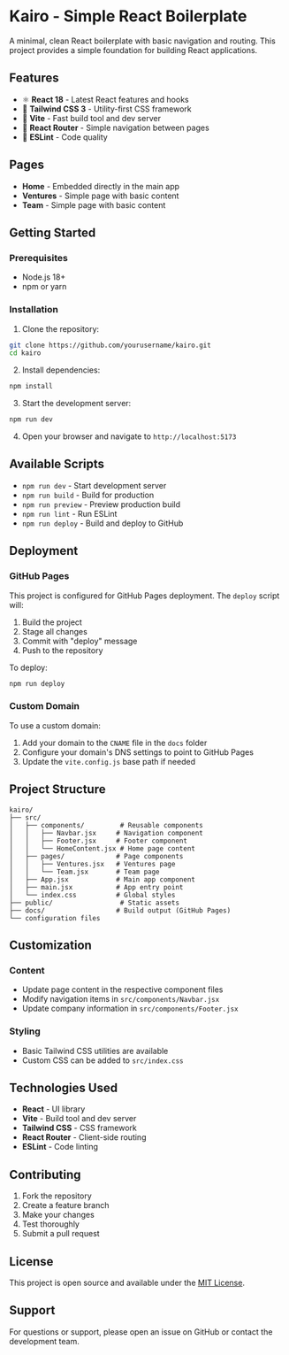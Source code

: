 # Kairo - Simple React Boilerplate

A minimal, clean React boilerplate with basic navigation and routing. This project provides a simple foundation for building React applications.

## Features

- ⚛️ **React 18** - Latest React features and hooks
- 🎨 **Tailwind CSS 3** - Utility-first CSS framework
- 🚀 **Vite** - Fast build tool and dev server
- 📱 **React Router** - Simple navigation between pages
- 🔧 **ESLint** - Code quality

## Pages

- **Home** - Embedded directly in the main app
- **Ventures** - Simple page with basic content
- **Team** - Simple page with basic content

## Getting Started

### Prerequisites

- Node.js 18+ 
- npm or yarn

### Installation

1. Clone the repository:
```bash
git clone https://github.com/yourusername/kairo.git
cd kairo
```

2. Install dependencies:
```bash
npm install
```

3. Start the development server:
```bash
npm run dev
```

4. Open your browser and navigate to `http://localhost:5173`

## Available Scripts

- `npm run dev` - Start development server
- `npm run build` - Build for production
- `npm run preview` - Preview production build
- `npm run lint` - Run ESLint
- `npm run deploy` - Build and deploy to GitHub

## Deployment

### GitHub Pages

This project is configured for GitHub Pages deployment. The `deploy` script will:

1. Build the project
2. Stage all changes
3. Commit with "deploy" message
4. Push to the repository

To deploy:

```bash
npm run deploy
```

### Custom Domain

To use a custom domain:

1. Add your domain to the `CNAME` file in the `docs` folder
2. Configure your domain's DNS settings to point to GitHub Pages
3. Update the `vite.config.js` base path if needed

## Project Structure

```
kairo/
├── src/
│   ├── components/         # Reusable components
│   │   ├── Navbar.jsx     # Navigation component
│   │   ├── Footer.jsx     # Footer component
│   │   └── HomeContent.jsx # Home page content
│   ├── pages/             # Page components
│   │   ├── Ventures.jsx   # Ventures page
│   │   └── Team.jsx       # Team page
│   ├── App.jsx            # Main app component
│   ├── main.jsx           # App entry point
│   └── index.css          # Global styles
├── public/                 # Static assets
├── docs/                  # Build output (GitHub Pages)
└── configuration files
```

## Customization

### Content

- Update page content in the respective component files
- Modify navigation items in `src/components/Navbar.jsx`
- Update company information in `src/components/Footer.jsx`

### Styling

- Basic Tailwind CSS utilities are available
- Custom CSS can be added to `src/index.css`

## Technologies Used

- **React** - UI library
- **Vite** - Build tool and dev server
- **Tailwind CSS** - CSS framework
- **React Router** - Client-side routing
- **ESLint** - Code linting

## Contributing

1. Fork the repository
2. Create a feature branch
3. Make your changes
4. Test thoroughly
5. Submit a pull request

## License

This project is open source and available under the [MIT License](LICENSE).

## Support

For questions or support, please open an issue on GitHub or contact the development team.

